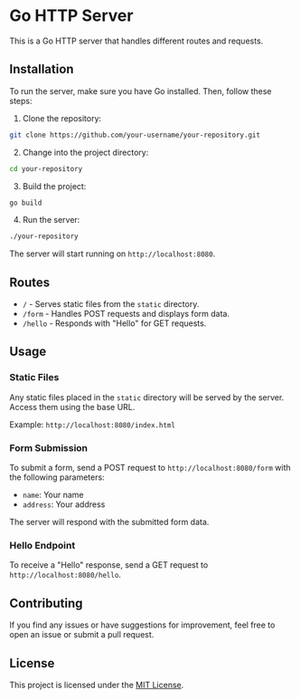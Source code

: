 # Go HTTP Server

This is a Go HTTP server that handles different routes and requests.

## Installation

To run the server, make sure you have Go installed. Then, follow these steps:

1. Clone the repository:

```bash
git clone https://github.com/your-username/your-repository.git
```

2. Change into the project directory:

```bash
cd your-repository
```

3. Build the project:

```bash
go build
```

4. Run the server:

```bash
./your-repository
```

The server will start running on `http://localhost:8080`.

## Routes

- `/` - Serves static files from the `static` directory.
- `/form` - Handles POST requests and displays form data.
- `/hello` - Responds with "Hello" for GET requests.

## Usage

### Static Files

Any static files placed in the `static` directory will be served by the server. Access them using the base URL.

Example: `http://localhost:8080/index.html`

### Form Submission

To submit a form, send a POST request to `http://localhost:8080/form` with the following parameters:

- `name`: Your name
- `address`: Your address

The server will respond with the submitted form data.

### Hello Endpoint

To receive a "Hello" response, send a GET request to `http://localhost:8080/hello`.

## Contributing

If you find any issues or have suggestions for improvement, feel free to open an issue or submit a pull request.

## License

This project is licensed under the [MIT License](LICENSE).
